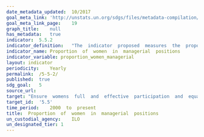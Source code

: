```yaml
---	
date_metadata_updated:	10/2017
goal_meta_link:	'http://unstats.un.org/sdgs/files/metadata-compilation/Metadata-Goal-5.pdf'
goal_meta_link_page:	19
graph_title:	null
has_metadata:	true
indicator:	5.5.2
indicator_definition:	"The  indicator  proposed  measures  the  proportion  of  women  in  leadership  positions  across  a  number  of  areas,  including:  \tin  the  executive  branch  of  government:  \t\tNumber  of  women  Heads  of  State  and  Governments  as  a  percentage  of  total  (Tier  1)  \t\tNumber  of  ministerial  positions  that  are  held  by  women  as  a  percentage  of  total  (Tier  1    part  of  Minimum  set  of  gender  indicators)  \t\tNumber  of  leadership  positions  held  by  women  in  local  governments  as  a  percentage  of  total  (Tier  3)  \tin  the  legislative  branch  of  government:  \t\tNumber  of  seats  in  national  parliaments  held  by  women  as  a  percentage  of  total  (Tier  1    part  of  Minimum  set  of  gender  indicators)  \tin  the  judiciary  branch  of  government  and  law  enforcement:  \t\tNumber  of  women  judges  as  a  percentage  of  total  (Tier  2  -    part  of  Minimum  set  of  gender  indicators)  \t\tNumber  of  women  police  officers  as  a  percentage  of  total  (Tier  2    part  of  Minimum  set  of  gender  indicators)  ;  and  \tthe  share  of  managers  in  public  and  private  sector  enterprises  that  are  women  (Tier  1    part  of  Minimum  set  of  gender  indicators).  Some  of  these  data  are  already  collected  while  others  need  further  development.  For  example,  UN  Women  routinely  collects  data  on  women  Heads  of  State  and  Government;  the  Inter-Parliamentary  Union  (IPU)  regularly  collects  data  on  the  proportion  of  women  ministers  and  in  parliaments;  indicators  on  women  in  law  enforcement  are  also  readily  available;  and  ILO  regularly  publishes  data  on  women  managers  using  data  from  national  labour  force  surveys.  Data  on  womens  political  participation  at  the  local  level  have  not  been  as  systematically  collected  at  the  global  level.  Measuring  womens  participation  in  local  government  is  important,  however,  because  of  the  responsibilities  of  local  governments  and  the  significantly  higher  number  of  opportunities  (that  is,  seats)  available  to  women  candidates  at  this  level.  To  measure  womens  representation  in  local  governments,  methodologies  and  standards  are  currently  being  developed  by  UN  Women  and  United  Cities  and  Local  Governments  (UCLG)."
indicator_name:	Proportion  of  women  in  managerial  positions
indicator_variable:	proportion_women_managerial
layout:	indicator
periodicity:	Yearly
permalink:	/5-5-2/
published:	true
sdg_goal:	5
source_url:	
target:	"Ensure  womens  full  and  effective  participation  and  equal  opportunities  for  leadership  at  all  levels  of  decision-making  in  political,  economic  and  public  life"
target_id:	'5.5'
time_period:	2000  to  present
title:	Proportion  of  women  in  managerial  positions
un_custodial_agency:	ILO
un_designated_tier:	1
---	
```

